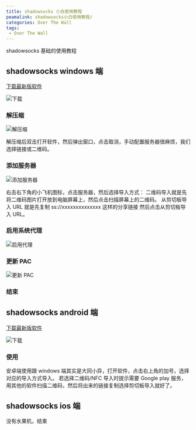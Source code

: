 ```yaml
---
title: shadowsocks 小白使用教程
peamalink: shadowsocks小白使用教程/
categories: Over The Wall
tags: 
 - Over The Wall
---
```


shadowsocks 基础的使用教程

<!-- more -->

## shadowsocks windows 端

[下载最新版软件](https://github.com/shadowsocks/shadowsocks-windows/releases)

![下载](https://blog-1253491707.piccd.myqcloud.com/images/20180802ss1.png/style)

### 解压缩

![解压缩](https://blog-1253491707.piccd.myqcloud.com/images/20180802ss2.png/style)

解压缩后双击打开软件，然后弹出窗口，点击取消，手动配置服务器很麻烦，我们选择链接或二维码。

### 添加服务器

![添加服务器](https://blog-1253491707.piccd.myqcloud.com/images/20180802ss3.png/style)

右击右下角的小飞机图标，点击服务器，然后选择导入方式：
二维码导入就是先将二维码图片打开放到电脑屏幕上，然后点击扫描屏幕上的二维码。
从剪切板导入 URL 就是先复制 ss://xxxxxxxxxxxxxx 这样的分享链接 然后点击从剪切板导入 URL。

### 启用系统代理

![启用代理](https://blog-1253491707.piccd.myqcloud.com/images/20180802ss5.png/style)

### 更新 PAC

![更新 PAC](https://blog-1253491707.piccd.myqcloud.com/images/20180802ss4.png/style)

### 结束

## shadowsocks android 端

[下载最新版软件](https://github.com/shadowsocks/shadowsocks-android/releases)

![下载](https://blog-1253491707.piccd.myqcloud.com/images/20180802ss6.png/style)

### 使用

安卓端使用跟 windows 端其实是大同小异，打开软件，点击右上角的加号，选择对应的导入方式导入。
若选择二维码/NFC 导入时提示需要 Google play 服务，用其他的软件扫描二维码，然后将出来的链接复制选择剪切板导入就好了。

## shadowsocks ios 端

没有水果机，结束
